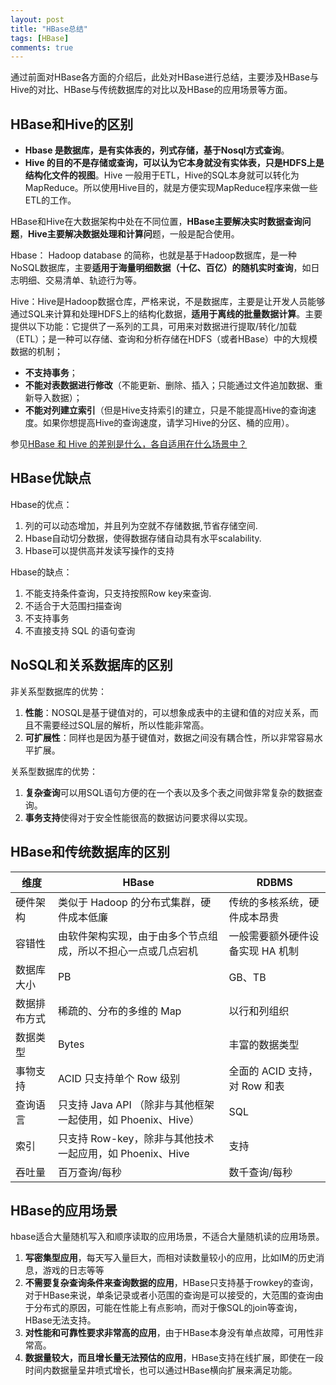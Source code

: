 ```yaml
---
layout: post
title: "HBase总结"
tags: [HBase]
comments: true
--- 
```


通过前面对HBase各方面的介绍后，此处对HBase进行总结，主要涉及HBase与Hive的对比、HBase与传统数据库的对比以及HBase的应用场景等方面。

## HBase和Hive的区别
- **Hbase 是数据库，是有实体表的，列式存储，基于Nosql方式查询**。
- **Hive 的目的不是存储或查询，可以认为它本身就没有实体表，只是HDFS上是结构化文件的视图**。Hive 一般用于ETL，Hive的SQL本身就可以转化为MapReduce。所以使用Hive目的，就是方便实现MapReduce程序来做一些ETL的工作。

HBase和Hive在大数据架构中处在不同位置，**HBase主要解决实时数据查询问题**，**Hive主要解决数据处理和计算问**题，一般是配合使用。

Hbase： Hadoop database 的简称，也就是基于Hadoop数据库，是一种NoSQL数据库，主要**适用于海量明细数据（十亿、百亿）的随机实时查询**，如日志明细、交易清单、轨迹行为等。

Hive：Hive是Hadoop数据仓库，严格来说，不是数据库，主要是让开发人员能够通过SQL来计算和处理HDFS上的结构化数据，**适用于离线的批量数据计算**。主要提供以下功能：它提供了一系列的工具，可用来对数据进行提取/转化/加载（ETL）；是一种可以存储、查询和分析存储在HDFS（或者HBase）中的大规模数据的机制；
- **不支持事务**；
- **不能对表数据进行修改**（不能更新、删除、插入；只能通过文件追加数据、重新导入数据）；
- **不能对列建立索引**（但是Hive支持索引的建立，只是不能提高Hive的查询速度。如果你想提高Hive的查询速度，请学习Hive的分区、桶的应用）。

参见[HBase 和 Hive 的差别是什么，各自适用在什么场景中？](https://www.zhihu.com/question/21677041)

## HBase优缺点
Hbase的优点：   
1. 列的可以动态增加，并且列为空就不存储数据,节省存储空间.
2. Hbase自动切分数据，使得数据存储自动具有水平scalability.
3. Hbase可以提供高并发读写操作的支持

Hbase的缺点：
1. 不能支持条件查询，只支持按照Row key来查询.
2. 不适合于大范围扫描查询
3. 不支持事务
4. 不直接支持 SQL 的语句查询

## NoSQL和关系数据库的区别
非关系型数据库的优势：
1. **性能**：NOSQL是基于键值对的，可以想象成表中的主键和值的对应关系，而且不需要经过SQL层的解析，所以性能非常高。
2. **可扩展性**：同样也是因为基于键值对，数据之间没有耦合性，所以非常容易水平扩展。

关系型数据库的优势：
1. **复杂查询**可以用SQL语句方便的在一个表以及多个表之间做非常复杂的数据查询。
2. **事务支持**使得对于安全性能很高的数据访问要求得以实现。

## HBase和传统数据库的区别
 维度 | HBase | RDBMS
---|---|---
硬件架构 | 类似于 Hadoop 的分布式集群，硬件成本低廉 | 传统的多核系统，硬件成本昂贵
容错性 | 由软件架构实现，由于由多个节点组成，所以不担心一点或几点宕机 | 一般需要额外硬件设备实现 HA 机制
数据库大小 | PB  | GB、TB
数据排布方式 | 稀疏的、分布的多维的 Map | 以行和列组织
数据类型 | Bytes | 丰富的数据类型
事物支持 | ACID 只支持单个 Row 级别 | 全面的 ACID 支持，对 Row 和表
查询语言 | 只支持 Java API （除非与其他框架一起使用，如 Phoenix、Hive） | SQL
索引 | 只支持 Row-key，除非与其他技术一起应用，如 Phoenix、Hive | 支持
吞吐量 | 百万查询/每秒 | 数千查询/每秒

## HBase的应用场景
hbase适合大量随机写入和顺序读取的应用场景，不适合大量随机读的应用场景。
1. **写密集型应用**，每天写入量巨大，而相对读数量较小的应用，比如IM的历史消息，游戏的日志等等
2. **不需要复杂查询条件来查询数据的应用**，HBase只支持基于rowkey的查询，对于HBase来说，单条记录或者小范围的查询是可以接受的，大范围的查询由于分布式的原因，可能在性能上有点影响，而对于像SQL的join等查询，HBase无法支持。
3. **对性能和可靠性要求非常高的应用**，由于HBase本身没有单点故障，可用性非常高。 
4. **数据量较大，而且增长量无法预估的应用**，HBase支持在线扩展，即使在一段时间内数据量呈井喷式增长，也可以通过HBase横向扩展来满足功能。
